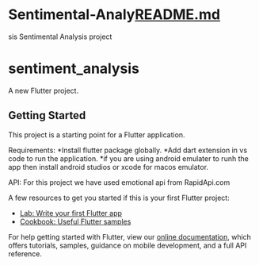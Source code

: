 # Sentimental-Analy[README.md](https://github.com/Naveed945/Sentimental-Analysis/files/9185800/README.md)
sis
Sentimental Analysis project

# sentiment_analysis

A new Flutter project.

## Getting Started

This project is a starting point for a Flutter application.


Requirements:
    *Install flutter package globally.
    *Add dart extension in vs code to run the application.
    *if you are using android emulater to runh the app then install android studios or xcode for macos emulator.
    
API:
    For this project we have used emotional api from RapidApi.com

A few resources to get you started if this is your first Flutter project:

- [Lab: Write your first Flutter app](https://flutter.dev/docs/get-started/codelab)
- [Cookbook: Useful Flutter samples](https://flutter.dev/docs/cookbook)

For help getting started with Flutter, view our
[online documentation](https://flutter.dev/docs), which offers tutorials,
samples, guidance on mobile development, and a full API reference.
